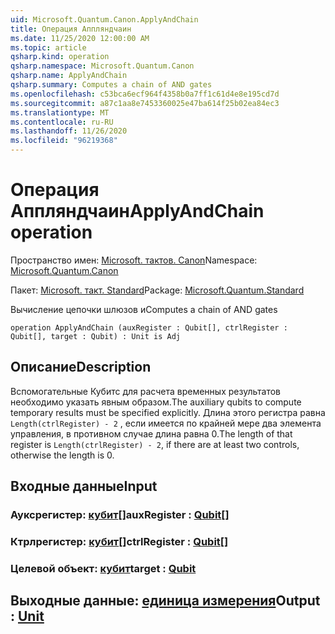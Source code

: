 ```yaml
---
uid: Microsoft.Quantum.Canon.ApplyAndChain
title: Операция Аппляндчаин
ms.date: 11/25/2020 12:00:00 AM
ms.topic: article
qsharp.kind: operation
qsharp.namespace: Microsoft.Quantum.Canon
qsharp.name: ApplyAndChain
qsharp.summary: Computes a chain of AND gates
ms.openlocfilehash: c53bca6ecf964f4358b0a7ff1c61d4e8e195cd7d
ms.sourcegitcommit: a87c1aa8e7453360025e47ba614f25b02ea84ec3
ms.translationtype: MT
ms.contentlocale: ru-RU
ms.lasthandoff: 11/26/2020
ms.locfileid: "96219368"
---
```

# <a name="applyandchain-operation"></a><span data-ttu-id="f2038-102">Операция Аппляндчаин</span><span class="sxs-lookup"><span data-stu-id="f2038-102">ApplyAndChain operation</span></span>

<span data-ttu-id="f2038-103">Пространство имен: [Microsoft. тактов. Canon](xref:Microsoft.Quantum.Canon)</span><span class="sxs-lookup"><span data-stu-id="f2038-103">Namespace: [Microsoft.Quantum.Canon](xref:Microsoft.Quantum.Canon)</span></span>

<span data-ttu-id="f2038-104">Пакет: [Microsoft. такт. Standard](https://nuget.org/packages/Microsoft.Quantum.Standard)</span><span class="sxs-lookup"><span data-stu-id="f2038-104">Package: [Microsoft.Quantum.Standard](https://nuget.org/packages/Microsoft.Quantum.Standard)</span></span>


<span data-ttu-id="f2038-105">Вычисление цепочки шлюзов и</span><span class="sxs-lookup"><span data-stu-id="f2038-105">Computes a chain of AND gates</span></span>

```qsharp
operation ApplyAndChain (auxRegister : Qubit[], ctrlRegister : Qubit[], target : Qubit) : Unit is Adj
```


## <a name="description"></a><span data-ttu-id="f2038-106">Описание</span><span class="sxs-lookup"><span data-stu-id="f2038-106">Description</span></span>

<span data-ttu-id="f2038-107">Вспомогательные Кубитс для расчета временных результатов необходимо указать явным образом.</span><span class="sxs-lookup"><span data-stu-id="f2038-107">The auxiliary qubits to compute temporary results must be specified explicitly.</span></span>
<span data-ttu-id="f2038-108">Длина этого регистра равна `Length(ctrlRegister) - 2` , если имеется по крайней мере два элемента управления, в противном случае длина равна 0.</span><span class="sxs-lookup"><span data-stu-id="f2038-108">The length of that register is `Length(ctrlRegister) - 2`, if there are at least two controls, otherwise the length is 0.</span></span>

## <a name="input"></a><span data-ttu-id="f2038-109">Входные данные</span><span class="sxs-lookup"><span data-stu-id="f2038-109">Input</span></span>

### <a name="auxregister--qubit"></a><span data-ttu-id="f2038-110">Ауксрегистер: [кубит](xref:microsoft.quantum.lang-ref.qubit)[]</span><span class="sxs-lookup"><span data-stu-id="f2038-110">auxRegister : [Qubit](xref:microsoft.quantum.lang-ref.qubit)[]</span></span>




### <a name="ctrlregister--qubit"></a><span data-ttu-id="f2038-111">Ктрлрегистер: [кубит](xref:microsoft.quantum.lang-ref.qubit)[]</span><span class="sxs-lookup"><span data-stu-id="f2038-111">ctrlRegister : [Qubit](xref:microsoft.quantum.lang-ref.qubit)[]</span></span>




### <a name="target--qubit"></a><span data-ttu-id="f2038-112">Целевой объект: [кубит](xref:microsoft.quantum.lang-ref.qubit)</span><span class="sxs-lookup"><span data-stu-id="f2038-112">target : [Qubit](xref:microsoft.quantum.lang-ref.qubit)</span></span>





## <a name="output--unit"></a><span data-ttu-id="f2038-113">Выходные данные: [единица измерения](xref:microsoft.quantum.lang-ref.unit)</span><span class="sxs-lookup"><span data-stu-id="f2038-113">Output : [Unit](xref:microsoft.quantum.lang-ref.unit)</span></span>

